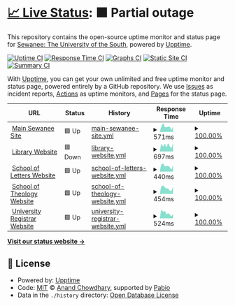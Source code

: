 # [📈 Live Status](https://sewanee-raval.github.io/upptime): <!--live status--> **🟧 Partial outage**

This repository contains the open-source uptime monitor and status page for [Sewanee: The University of the South](www.sewanee.edu), powered by [Upptime](https://github.com/upptime/upptime).

[![Uptime CI](https://github.com/sewanee-raval/upptime/workflows/Uptime%20CI/badge.svg)](https://github.com/sewanee-raval/upptime/actions?query=workflow%3A%22Uptime+CI%22)
[![Response Time CI](https://github.com/sewanee-raval/upptime/workflows/Response%20Time%20CI/badge.svg)](https://github.com/sewanee-raval/upptime/actions?query=workflow%3A%22Response+Time+CI%22)
[![Graphs CI](https://github.com/sewanee-raval/upptime/workflows/Graphs%20CI/badge.svg)](https://github.com/sewanee-raval/upptime/actions?query=workflow%3A%22Graphs+CI%22)
[![Static Site CI](https://github.com/sewanee-raval/upptime/workflows/Static%20Site%20CI/badge.svg)](https://github.com/sewanee-raval/upptime/actions?query=workflow%3A%22Static+Site+CI%22)
[![Summary CI](https://github.com/sewanee-raval/upptime/workflows/Summary%20CI/badge.svg)](https://github.com/sewanee-raval/upptime/actions?query=workflow%3A%22Summary+CI%22)

With [Upptime](https://upptime.js.org), you can get your own unlimited and free uptime monitor and status page, powered entirely by a GitHub repository. We use [Issues](https://github.com/sewanee-raval/upptime/issues) as incident reports, [Actions](https://github.com/sewanee-raval/upptime/actions) as uptime monitors, and [Pages](https://sewanee-raval.github.io/upptime) for the status page.

<!--start: status pages-->
<!-- This summary is generated by Upptime (https://github.com/upptime/upptime) -->
<!-- Do not edit this manually, your changes will be overwritten -->
<!-- prettier-ignore -->
| URL | Status | History | Response Time | Uptime |
| --- | ------ | ------- | ------------- | ------ |
| <img alt="" src="https://icons.duckduckgo.com/ip3/new.sewanee.edu.ico" height="13"> [Main Sewanee Site](https://new.sewanee.edu) | 🟩 Up | [main-sewanee-site.yml](https://github.com/Sewanee-raval/upptime/commits/HEAD/history/main-sewanee-site.yml) | <details><summary><img alt="Response time graph" src="./graphs/main-sewanee-site/response-time-week.png" height="20"> 571ms</summary><br><a href="https://sewanee-raval.github.io/upptime/history/main-sewanee-site"><img alt="Response time 596" src="https://img.shields.io/endpoint?url=https%3A%2F%2Fraw.githubusercontent.com%2FSewanee-raval%2Fupptime%2FHEAD%2Fapi%2Fmain-sewanee-site%2Fresponse-time.json"></a><br><a href="https://sewanee-raval.github.io/upptime/history/main-sewanee-site"><img alt="24-hour response time 558" src="https://img.shields.io/endpoint?url=https%3A%2F%2Fraw.githubusercontent.com%2FSewanee-raval%2Fupptime%2FHEAD%2Fapi%2Fmain-sewanee-site%2Fresponse-time-day.json"></a><br><a href="https://sewanee-raval.github.io/upptime/history/main-sewanee-site"><img alt="7-day response time 571" src="https://img.shields.io/endpoint?url=https%3A%2F%2Fraw.githubusercontent.com%2FSewanee-raval%2Fupptime%2FHEAD%2Fapi%2Fmain-sewanee-site%2Fresponse-time-week.json"></a><br><a href="https://sewanee-raval.github.io/upptime/history/main-sewanee-site"><img alt="30-day response time 606" src="https://img.shields.io/endpoint?url=https%3A%2F%2Fraw.githubusercontent.com%2FSewanee-raval%2Fupptime%2FHEAD%2Fapi%2Fmain-sewanee-site%2Fresponse-time-month.json"></a><br><a href="https://sewanee-raval.github.io/upptime/history/main-sewanee-site"><img alt="1-year response time 596" src="https://img.shields.io/endpoint?url=https%3A%2F%2Fraw.githubusercontent.com%2FSewanee-raval%2Fupptime%2FHEAD%2Fapi%2Fmain-sewanee-site%2Fresponse-time-year.json"></a></details> | <details><summary><a href="https://sewanee-raval.github.io/upptime/history/main-sewanee-site">100.00%</a></summary><a href="https://sewanee-raval.github.io/upptime/history/main-sewanee-site"><img alt="All-time uptime 100.00%" src="https://img.shields.io/endpoint?url=https%3A%2F%2Fraw.githubusercontent.com%2FSewanee-raval%2Fupptime%2FHEAD%2Fapi%2Fmain-sewanee-site%2Fuptime.json"></a><br><a href="https://sewanee-raval.github.io/upptime/history/main-sewanee-site"><img alt="24-hour uptime 100.00%" src="https://img.shields.io/endpoint?url=https%3A%2F%2Fraw.githubusercontent.com%2FSewanee-raval%2Fupptime%2FHEAD%2Fapi%2Fmain-sewanee-site%2Fuptime-day.json"></a><br><a href="https://sewanee-raval.github.io/upptime/history/main-sewanee-site"><img alt="7-day uptime 100.00%" src="https://img.shields.io/endpoint?url=https%3A%2F%2Fraw.githubusercontent.com%2FSewanee-raval%2Fupptime%2FHEAD%2Fapi%2Fmain-sewanee-site%2Fuptime-week.json"></a><br><a href="https://sewanee-raval.github.io/upptime/history/main-sewanee-site"><img alt="30-day uptime 100.00%" src="https://img.shields.io/endpoint?url=https%3A%2F%2Fraw.githubusercontent.com%2FSewanee-raval%2Fupptime%2FHEAD%2Fapi%2Fmain-sewanee-site%2Fuptime-month.json"></a><br><a href="https://sewanee-raval.github.io/upptime/history/main-sewanee-site"><img alt="1-year uptime 100.00%" src="https://img.shields.io/endpoint?url=https%3A%2F%2Fraw.githubusercontent.com%2FSewanee-raval%2Fupptime%2FHEAD%2Fapi%2Fmain-sewanee-site%2Fuptime-year.json"></a></details>
| <img alt="" src="https://icons.duckduckgo.com/ip3/library.sewanee.edu.ico" height="13"> [Library Website](https://library.sewanee.edu) | 🟥 Down | [library-website.yml](https://github.com/Sewanee-raval/upptime/commits/HEAD/history/library-website.yml) | <details><summary><img alt="Response time graph" src="./graphs/library-website/response-time-week.png" height="20"> 697ms</summary><br><a href="https://sewanee-raval.github.io/upptime/history/library-website"><img alt="Response time 778" src="https://img.shields.io/endpoint?url=https%3A%2F%2Fraw.githubusercontent.com%2FSewanee-raval%2Fupptime%2FHEAD%2Fapi%2Flibrary-website%2Fresponse-time.json"></a><br><a href="https://sewanee-raval.github.io/upptime/history/library-website"><img alt="24-hour response time 784" src="https://img.shields.io/endpoint?url=https%3A%2F%2Fraw.githubusercontent.com%2FSewanee-raval%2Fupptime%2FHEAD%2Fapi%2Flibrary-website%2Fresponse-time-day.json"></a><br><a href="https://sewanee-raval.github.io/upptime/history/library-website"><img alt="7-day response time 697" src="https://img.shields.io/endpoint?url=https%3A%2F%2Fraw.githubusercontent.com%2FSewanee-raval%2Fupptime%2FHEAD%2Fapi%2Flibrary-website%2Fresponse-time-week.json"></a><br><a href="https://sewanee-raval.github.io/upptime/history/library-website"><img alt="30-day response time 920" src="https://img.shields.io/endpoint?url=https%3A%2F%2Fraw.githubusercontent.com%2FSewanee-raval%2Fupptime%2FHEAD%2Fapi%2Flibrary-website%2Fresponse-time-month.json"></a><br><a href="https://sewanee-raval.github.io/upptime/history/library-website"><img alt="1-year response time 778" src="https://img.shields.io/endpoint?url=https%3A%2F%2Fraw.githubusercontent.com%2FSewanee-raval%2Fupptime%2FHEAD%2Fapi%2Flibrary-website%2Fresponse-time-year.json"></a></details> | <details><summary><a href="https://sewanee-raval.github.io/upptime/history/library-website">100.00%</a></summary><a href="https://sewanee-raval.github.io/upptime/history/library-website"><img alt="All-time uptime 99.99%" src="https://img.shields.io/endpoint?url=https%3A%2F%2Fraw.githubusercontent.com%2FSewanee-raval%2Fupptime%2FHEAD%2Fapi%2Flibrary-website%2Fuptime.json"></a><br><a href="https://sewanee-raval.github.io/upptime/history/library-website"><img alt="24-hour uptime 99.99%" src="https://img.shields.io/endpoint?url=https%3A%2F%2Fraw.githubusercontent.com%2FSewanee-raval%2Fupptime%2FHEAD%2Fapi%2Flibrary-website%2Fuptime-day.json"></a><br><a href="https://sewanee-raval.github.io/upptime/history/library-website"><img alt="7-day uptime 100.00%" src="https://img.shields.io/endpoint?url=https%3A%2F%2Fraw.githubusercontent.com%2FSewanee-raval%2Fupptime%2FHEAD%2Fapi%2Flibrary-website%2Fuptime-week.json"></a><br><a href="https://sewanee-raval.github.io/upptime/history/library-website"><img alt="30-day uptime 100.00%" src="https://img.shields.io/endpoint?url=https%3A%2F%2Fraw.githubusercontent.com%2FSewanee-raval%2Fupptime%2FHEAD%2Fapi%2Flibrary-website%2Fuptime-month.json"></a><br><a href="https://sewanee-raval.github.io/upptime/history/library-website"><img alt="1-year uptime 99.99%" src="https://img.shields.io/endpoint?url=https%3A%2F%2Fraw.githubusercontent.com%2FSewanee-raval%2Fupptime%2FHEAD%2Fapi%2Flibrary-website%2Fuptime-year.json"></a></details>
| <img alt="" src="https://icons.duckduckgo.com/ip3/letters.sewanee.edu.ico" height="13"> [School of Letters Website](https://letters.sewanee.edu/) | 🟩 Up | [school-of-letters-website.yml](https://github.com/Sewanee-raval/upptime/commits/HEAD/history/school-of-letters-website.yml) | <details><summary><img alt="Response time graph" src="./graphs/school-of-letters-website/response-time-week.png" height="20"> 440ms</summary><br><a href="https://sewanee-raval.github.io/upptime/history/school-of-letters-website"><img alt="Response time 440" src="https://img.shields.io/endpoint?url=https%3A%2F%2Fraw.githubusercontent.com%2FSewanee-raval%2Fupptime%2FHEAD%2Fapi%2Fschool-of-letters-website%2Fresponse-time.json"></a><br><a href="https://sewanee-raval.github.io/upptime/history/school-of-letters-website"><img alt="24-hour response time 513" src="https://img.shields.io/endpoint?url=https%3A%2F%2Fraw.githubusercontent.com%2FSewanee-raval%2Fupptime%2FHEAD%2Fapi%2Fschool-of-letters-website%2Fresponse-time-day.json"></a><br><a href="https://sewanee-raval.github.io/upptime/history/school-of-letters-website"><img alt="7-day response time 440" src="https://img.shields.io/endpoint?url=https%3A%2F%2Fraw.githubusercontent.com%2FSewanee-raval%2Fupptime%2FHEAD%2Fapi%2Fschool-of-letters-website%2Fresponse-time-week.json"></a><br><a href="https://sewanee-raval.github.io/upptime/history/school-of-letters-website"><img alt="30-day response time 440" src="https://img.shields.io/endpoint?url=https%3A%2F%2Fraw.githubusercontent.com%2FSewanee-raval%2Fupptime%2FHEAD%2Fapi%2Fschool-of-letters-website%2Fresponse-time-month.json"></a><br><a href="https://sewanee-raval.github.io/upptime/history/school-of-letters-website"><img alt="1-year response time 440" src="https://img.shields.io/endpoint?url=https%3A%2F%2Fraw.githubusercontent.com%2FSewanee-raval%2Fupptime%2FHEAD%2Fapi%2Fschool-of-letters-website%2Fresponse-time-year.json"></a></details> | <details><summary><a href="https://sewanee-raval.github.io/upptime/history/school-of-letters-website">100.00%</a></summary><a href="https://sewanee-raval.github.io/upptime/history/school-of-letters-website"><img alt="All-time uptime 100.00%" src="https://img.shields.io/endpoint?url=https%3A%2F%2Fraw.githubusercontent.com%2FSewanee-raval%2Fupptime%2FHEAD%2Fapi%2Fschool-of-letters-website%2Fuptime.json"></a><br><a href="https://sewanee-raval.github.io/upptime/history/school-of-letters-website"><img alt="24-hour uptime 100.00%" src="https://img.shields.io/endpoint?url=https%3A%2F%2Fraw.githubusercontent.com%2FSewanee-raval%2Fupptime%2FHEAD%2Fapi%2Fschool-of-letters-website%2Fuptime-day.json"></a><br><a href="https://sewanee-raval.github.io/upptime/history/school-of-letters-website"><img alt="7-day uptime 100.00%" src="https://img.shields.io/endpoint?url=https%3A%2F%2Fraw.githubusercontent.com%2FSewanee-raval%2Fupptime%2FHEAD%2Fapi%2Fschool-of-letters-website%2Fuptime-week.json"></a><br><a href="https://sewanee-raval.github.io/upptime/history/school-of-letters-website"><img alt="30-day uptime 100.00%" src="https://img.shields.io/endpoint?url=https%3A%2F%2Fraw.githubusercontent.com%2FSewanee-raval%2Fupptime%2FHEAD%2Fapi%2Fschool-of-letters-website%2Fuptime-month.json"></a><br><a href="https://sewanee-raval.github.io/upptime/history/school-of-letters-website"><img alt="1-year uptime 100.00%" src="https://img.shields.io/endpoint?url=https%3A%2F%2Fraw.githubusercontent.com%2FSewanee-raval%2Fupptime%2FHEAD%2Fapi%2Fschool-of-letters-website%2Fuptime-year.json"></a></details>
| <img alt="" src="https://icons.duckduckgo.com/ip3/theology.sewanee.edu.ico" height="13"> [School of Theology Website](https://theology.sewanee.edu/) | 🟩 Up | [school-of-theology-website.yml](https://github.com/Sewanee-raval/upptime/commits/HEAD/history/school-of-theology-website.yml) | <details><summary><img alt="Response time graph" src="./graphs/school-of-theology-website/response-time-week.png" height="20"> 454ms</summary><br><a href="https://sewanee-raval.github.io/upptime/history/school-of-theology-website"><img alt="Response time 480" src="https://img.shields.io/endpoint?url=https%3A%2F%2Fraw.githubusercontent.com%2FSewanee-raval%2Fupptime%2FHEAD%2Fapi%2Fschool-of-theology-website%2Fresponse-time.json"></a><br><a href="https://sewanee-raval.github.io/upptime/history/school-of-theology-website"><img alt="24-hour response time 550" src="https://img.shields.io/endpoint?url=https%3A%2F%2Fraw.githubusercontent.com%2FSewanee-raval%2Fupptime%2FHEAD%2Fapi%2Fschool-of-theology-website%2Fresponse-time-day.json"></a><br><a href="https://sewanee-raval.github.io/upptime/history/school-of-theology-website"><img alt="7-day response time 454" src="https://img.shields.io/endpoint?url=https%3A%2F%2Fraw.githubusercontent.com%2FSewanee-raval%2Fupptime%2FHEAD%2Fapi%2Fschool-of-theology-website%2Fresponse-time-week.json"></a><br><a href="https://sewanee-raval.github.io/upptime/history/school-of-theology-website"><img alt="30-day response time 480" src="https://img.shields.io/endpoint?url=https%3A%2F%2Fraw.githubusercontent.com%2FSewanee-raval%2Fupptime%2FHEAD%2Fapi%2Fschool-of-theology-website%2Fresponse-time-month.json"></a><br><a href="https://sewanee-raval.github.io/upptime/history/school-of-theology-website"><img alt="1-year response time 480" src="https://img.shields.io/endpoint?url=https%3A%2F%2Fraw.githubusercontent.com%2FSewanee-raval%2Fupptime%2FHEAD%2Fapi%2Fschool-of-theology-website%2Fresponse-time-year.json"></a></details> | <details><summary><a href="https://sewanee-raval.github.io/upptime/history/school-of-theology-website">100.00%</a></summary><a href="https://sewanee-raval.github.io/upptime/history/school-of-theology-website"><img alt="All-time uptime 100.00%" src="https://img.shields.io/endpoint?url=https%3A%2F%2Fraw.githubusercontent.com%2FSewanee-raval%2Fupptime%2FHEAD%2Fapi%2Fschool-of-theology-website%2Fuptime.json"></a><br><a href="https://sewanee-raval.github.io/upptime/history/school-of-theology-website"><img alt="24-hour uptime 100.00%" src="https://img.shields.io/endpoint?url=https%3A%2F%2Fraw.githubusercontent.com%2FSewanee-raval%2Fupptime%2FHEAD%2Fapi%2Fschool-of-theology-website%2Fuptime-day.json"></a><br><a href="https://sewanee-raval.github.io/upptime/history/school-of-theology-website"><img alt="7-day uptime 100.00%" src="https://img.shields.io/endpoint?url=https%3A%2F%2Fraw.githubusercontent.com%2FSewanee-raval%2Fupptime%2FHEAD%2Fapi%2Fschool-of-theology-website%2Fuptime-week.json"></a><br><a href="https://sewanee-raval.github.io/upptime/history/school-of-theology-website"><img alt="30-day uptime 100.00%" src="https://img.shields.io/endpoint?url=https%3A%2F%2Fraw.githubusercontent.com%2FSewanee-raval%2Fupptime%2FHEAD%2Fapi%2Fschool-of-theology-website%2Fuptime-month.json"></a><br><a href="https://sewanee-raval.github.io/upptime/history/school-of-theology-website"><img alt="1-year uptime 100.00%" src="https://img.shields.io/endpoint?url=https%3A%2F%2Fraw.githubusercontent.com%2FSewanee-raval%2Fupptime%2FHEAD%2Fapi%2Fschool-of-theology-website%2Fuptime-year.json"></a></details>
| <img alt="" src="https://icons.duckduckgo.com/ip3/registrar.sewanee.edu.ico" height="13"> [University Registrar Website](https://registrar.sewanee.edu/) | 🟩 Up | [university-registrar-website.yml](https://github.com/Sewanee-raval/upptime/commits/HEAD/history/university-registrar-website.yml) | <details><summary><img alt="Response time graph" src="./graphs/university-registrar-website/response-time-week.png" height="20"> 524ms</summary><br><a href="https://sewanee-raval.github.io/upptime/history/university-registrar-website"><img alt="Response time 509" src="https://img.shields.io/endpoint?url=https%3A%2F%2Fraw.githubusercontent.com%2FSewanee-raval%2Fupptime%2FHEAD%2Fapi%2Funiversity-registrar-website%2Fresponse-time.json"></a><br><a href="https://sewanee-raval.github.io/upptime/history/university-registrar-website"><img alt="24-hour response time 422" src="https://img.shields.io/endpoint?url=https%3A%2F%2Fraw.githubusercontent.com%2FSewanee-raval%2Fupptime%2FHEAD%2Fapi%2Funiversity-registrar-website%2Fresponse-time-day.json"></a><br><a href="https://sewanee-raval.github.io/upptime/history/university-registrar-website"><img alt="7-day response time 524" src="https://img.shields.io/endpoint?url=https%3A%2F%2Fraw.githubusercontent.com%2FSewanee-raval%2Fupptime%2FHEAD%2Fapi%2Funiversity-registrar-website%2Fresponse-time-week.json"></a><br><a href="https://sewanee-raval.github.io/upptime/history/university-registrar-website"><img alt="30-day response time 509" src="https://img.shields.io/endpoint?url=https%3A%2F%2Fraw.githubusercontent.com%2FSewanee-raval%2Fupptime%2FHEAD%2Fapi%2Funiversity-registrar-website%2Fresponse-time-month.json"></a><br><a href="https://sewanee-raval.github.io/upptime/history/university-registrar-website"><img alt="1-year response time 509" src="https://img.shields.io/endpoint?url=https%3A%2F%2Fraw.githubusercontent.com%2FSewanee-raval%2Fupptime%2FHEAD%2Fapi%2Funiversity-registrar-website%2Fresponse-time-year.json"></a></details> | <details><summary><a href="https://sewanee-raval.github.io/upptime/history/university-registrar-website">100.00%</a></summary><a href="https://sewanee-raval.github.io/upptime/history/university-registrar-website"><img alt="All-time uptime 100.00%" src="https://img.shields.io/endpoint?url=https%3A%2F%2Fraw.githubusercontent.com%2FSewanee-raval%2Fupptime%2FHEAD%2Fapi%2Funiversity-registrar-website%2Fuptime.json"></a><br><a href="https://sewanee-raval.github.io/upptime/history/university-registrar-website"><img alt="24-hour uptime 100.00%" src="https://img.shields.io/endpoint?url=https%3A%2F%2Fraw.githubusercontent.com%2FSewanee-raval%2Fupptime%2FHEAD%2Fapi%2Funiversity-registrar-website%2Fuptime-day.json"></a><br><a href="https://sewanee-raval.github.io/upptime/history/university-registrar-website"><img alt="7-day uptime 100.00%" src="https://img.shields.io/endpoint?url=https%3A%2F%2Fraw.githubusercontent.com%2FSewanee-raval%2Fupptime%2FHEAD%2Fapi%2Funiversity-registrar-website%2Fuptime-week.json"></a><br><a href="https://sewanee-raval.github.io/upptime/history/university-registrar-website"><img alt="30-day uptime 100.00%" src="https://img.shields.io/endpoint?url=https%3A%2F%2Fraw.githubusercontent.com%2FSewanee-raval%2Fupptime%2FHEAD%2Fapi%2Funiversity-registrar-website%2Fuptime-month.json"></a><br><a href="https://sewanee-raval.github.io/upptime/history/university-registrar-website"><img alt="1-year uptime 100.00%" src="https://img.shields.io/endpoint?url=https%3A%2F%2Fraw.githubusercontent.com%2FSewanee-raval%2Fupptime%2FHEAD%2Fapi%2Funiversity-registrar-website%2Fuptime-year.json"></a></details>

<!--end: status pages-->

[**Visit our status website →**](https://sewanee-raval.github.io/upptime)

## 📄 License

- Powered by: [Upptime](https://github.com/upptime/upptime)
- Code: [MIT](./LICENSE) © [Anand Chowdhary](https://anandchowdhary.com), supported by [Pabio](https://pabio.com)
- Data in the `./history` directory: [Open Database License](https://opendatacommons.org/licenses/odbl/1-0/)
